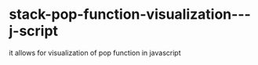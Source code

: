 # stack-pop-function-visualization---j-script
it allows for visualization of pop function in javascript 
